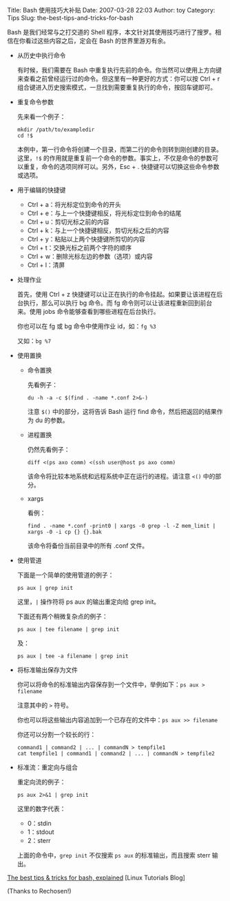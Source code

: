 Title: Bash 使用技巧大补贴
Date: 2007-03-28 22:03
Author: toy
Category: Tips
Slug: the-best-tips-and-tricks-for-bash

Bash 是我们经常与之打交道的 Shell 程序，本文针对其使用技巧进行了搜罗。相信在你看过这些内容之后，定会在 Bash 的世界里游刃有余。

<!-- PELICAN_END_SUMMARY -->

-   从历史中执行命令

    有时候，我们需要在 Bash 中重复执行先前的命令。你当然可以使用上方向键来查看之前曾经运行过的命令。但这里有一种更好的方式：你可以按 Ctrl + r 组合键进入历史搜索模式，一旦找到需要重复执行的命令，按回车键即可。

-   重复命令参数

    先来看一个例子：  

        mkdir /path/to/exampledir
        cd !$

    本例中，第一行命令将创建一个目录，而第二行的命令则转到刚创建的目录。这里，`!$` 的作用就是重复前一个命令的参数。事实上，不仅是命令的参数可以重复，命令的选项同样可以。另外，Esc + . 快捷键可以切换这些命令参数或选项。

-   用于编辑的快捷键

    -   Ctrl + a：将光标定位到命令的开头
    -   Ctrl + e：与上一个快捷键相反，将光标定位到命令的结尾
    -   Ctrl + u：剪切光标之前的内容
    -   Ctrl + k：与上一个快捷键相反，剪切光标之后的内容
    -   Ctrl + y：粘贴以上两个快捷键所剪切的内容
    -   Ctrl + t：交换光标之前两个字符的顺序
    -   Ctrl + w：删除光标左边的参数（选项）或内容
    -   Ctrl + l：清屏

-   处理作业

    首先，使用 Ctrl + z 快捷键可以让正在执行的命令挂起。如果要让该进程在后台执行，那么可以执行 bg 命令。而 fg 命令则可以让该进程重新回到前台来。使用 jobs 命令能够查看到哪些进程在后台执行。

    你也可以在 fg 或 bg 命令中使用作业 id，如：`fg %3`

    又如：`bg %7`

-   使用置换

    -   命令置换

        先看例子：
        
            du -h -a -c $(find . -name *.conf 2>&-)

        注意 `$()` 中的部分，这将告诉 Bash 运行 find 命令，然后把返回的结果作为 du 的参数。

    -   进程置换

        仍然先看例子：
        
            diff <(ps axo comm) <(ssh user@host ps axo comm)

        该命令将比较本地系统和远程系统中正在运行的进程。请注意 `<()` 中的部分。

    -   xargs

        看例：  

            find . -name *.conf -print0 | xargs -0 grep -l -Z mem_limit | xargs -0 -i cp {} {}.bak

        该命令将备份当前目录中的所有 .conf 文件。

-   使用管道

    下面是一个简单的使用管道的例子：  

        ps aux | grep init

    这里，`|` 操作符将 ps aux 的输出重定向给 grep init。

    下面还有两个稍微复杂点的例子：  

        ps aux | tee filename | grep init

    及：  

        ps aux | tee -a filename | grep init

-   将标准输出保存为文件

    你可以将命令的标准输出内容保存到一个文件中，举例如下：`ps aux > filename`

    注意其中的 `>` 符号。

    你也可以将这些输出内容追加到一个已存在的文件中：`ps aux >> filename`

    你还可以分割一个较长的行：  

        command1 | command2 | ... | commandN > tempfile1
        cat tempfile1 | command1 | command2 | ... | commandN > tempfile2

-   标准流：重定向与组合

    重定向流的例子：  

        ps aux 2>&1 | grep init

    这里的数字代表：

    -   0：stdin
    -   1：stdout
    -   2：sterr

    上面的命令中，`grep init` 不仅搜索 `ps aux` 的标准输出，而且搜索 sterr 输出。

[The best tips & tricks for bash, explained](http://www.linuxtutorialblog.com/post/tutorial-the-best-tips-tricks-for-bash) [Linux Tutorials Blog]

(Thanks to Rechosen!)
